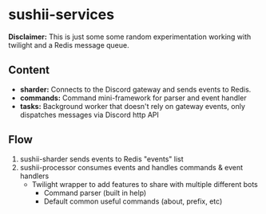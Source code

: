# sushii-services

**Disclaimer:** This is just some some random experimentation working with
twilight and a Redis message queue.

## Content

* **sharder:** Connects to the Discord gateway and sends events to Redis.
* **commands:** Command mini-framework for parser and event handler
* **tasks:** Background worker that doesn't rely on gateway events, only
  dispatches messages via Discord http API

## Flow

1. sushii-sharder sends events to Redis "events" list
2. sushii-processor consumes events and handles commands & event handlers
   * Twilight wrapper to add features to share with multiple different bots
     * Command parser (built in help)
     * Default common useful commands (about, prefix, etc)
